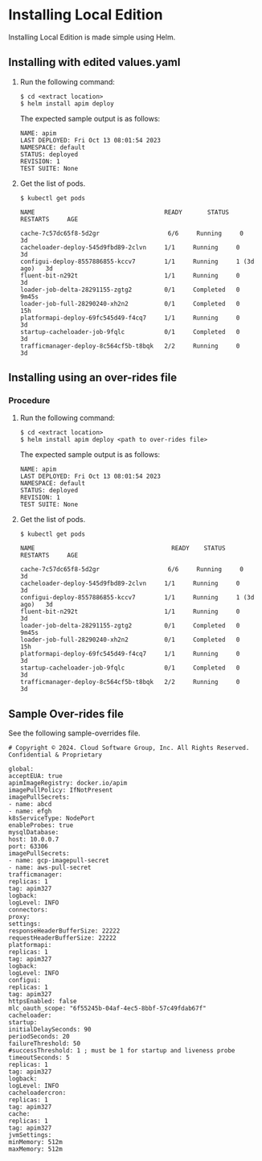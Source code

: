 ﻿---
sidebar_position: 5
---

# Installing Local Edition

<head>
  <meta name="guidename" content="API Management"/>
  <meta name="context" content="GUID-e4925c47-69ea-4f20-ab29-172c4c19912a"/>
</head>

Installing Local Edition is made simple using Helm.

## Installing with edited values.yaml

1. Run the following command:

   ```
   $ cd <extract location>
   $ helm install apim deploy	
   ```				

   The expected sample output is as follows: 

   ```
   NAME: apim
   LAST DEPLOYED: Fri Oct 13 08:01:54 2023
   NAMESPACE: default
   STATUS: deployed
   REVISION: 1
   TEST SUITE: None
   ```

2. Get the list of pods. 

   ```
   $ kubectl get pods

   NAME                      		       READY       STATUS    RESTARTS     AGE

   cache-7c57dc65f8-5d2gr            	    6/6     Running     0            3d
   cacheloader-deploy-545d9fbd89-2clvn     1/1     Running     0            3d
   configui-deploy-8557886855-kccv7        1/1     Running     1 (3d ago)   3d
   fluent-bit-n292t                        1/1     Running     0            3d
   loader-job-delta-28291155-zgtg2         0/1     Completed   0            9m45s
   loader-job-full-28290240-xh2n2          0/1     Completed   0            15h
   platformapi-deploy-69fc545d49-f4cq7     1/1     Running     0            3d
   startup-cacheloader-job-9fqlc           0/1     Completed   0            3d
   trafficmanager-deploy-8c564cf5b-t8bqk   2/2     Running     0            3d
   ```

## Installing using an over-rides file

### Procedure

1. Run the following command:

   ```
   $ cd <extract location>
   $ helm install apim deploy <path to over-rides file>	
   ```				

   The expected sample output is as follows: 

   ```
   NAME: apim
   LAST DEPLOYED: Fri Oct 13 08:01:54 2023
   NAMESPACE: default
   STATUS: deployed
   REVISION: 1
   TEST SUITE: None
   ```

2. Get the list of pods.

   ```
   $ kubectl get pods

   NAME                      		         READY    STATUS     RESTARTS     AGE

   cache-7c57dc65f8-5d2gr            	    6/6     Running     0            3d
   cacheloader-deploy-545d9fbd89-2clvn     1/1     Running     0            3d
   configui-deploy-8557886855-kccv7        1/1     Running     1 (3d ago)   3d
   fluent-bit-n292t                        1/1     Running     0            3d
   loader-job-delta-28291155-zgtg2         0/1     Completed   0            9m45s
   loader-job-full-28290240-xh2n2          0/1     Completed   0            15h
   platformapi-deploy-69fc545d49-f4cq7     1/1     Running     0            3d
   startup-cacheloader-job-9fqlc           0/1     Completed   0            3d
   trafficmanager-deploy-8c564cf5b-t8bqk   2/2     Running     0            3d
   ```

## Sample Over-rides file

See the following sample-overrides file.

```
# Copyright © 2024. Cloud Software Group, Inc. All Rights Reserved. Confidential & Proprietary

global:
acceptEUA: true
apimImageRegistry: docker.io/apim
imagePullPolicy: IfNotPresent
imagePullSecrets:
- name: abcd
- name: efgh
k8sServiceType: NodePort
enableProbes: true
mysqlDatabase:
host: 10.0.0.7
port: 63306
imagePullSecrets:
- name: gcp-imagepull-secret
- name: aws-pull-secret
trafficmanager:
replicas: 1
tag: apim327
logback:
logLevel: INFO
connectors:
proxy:
settings:
responseHeaderBufferSize: 22222
requestHeaderBufferSize: 22222
platformapi:
replicas: 1
tag: apim327
logback:
logLevel: INFO
configui:
replicas: 1
tag: apim327
httpsEnabled: false
mlc_oauth_scope: "6f55245b-04af-4ec5-8bbf-57c49fdab67f"
cacheloader:
startup:
initialDelaySeconds: 90
periodSeconds: 20
failureThreshold: 50
#successThreshold: 1 ; must be 1 for startup and liveness probe
timeoutSeconds: 5
replicas: 1
tag: apim327
logback:
logLevel: INFO
cacheloadercron:
replicas: 1
tag: apim327
cache:
replicas: 1
tag: apim327
jvmSettings:
minMemory: 512m
maxMemory: 512m
```

